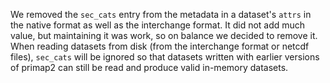 We removed the `sec_cats` entry from the metadata in a dataset's `attrs` in the native format
as well as the interchange format. It did not add much value, but maintaining it was work, so on balance
we decided to remove it.
When reading datasets from disk (from the interchange format or netcdf files), `sec_cats` will be ignored
so that datasets written with earlier versions of primap2 can still be read and produce valid in-memory
datasets.
